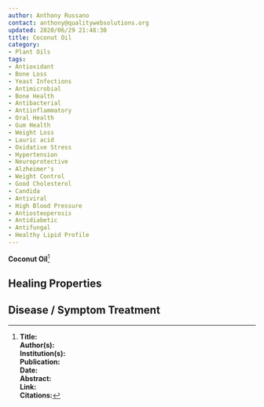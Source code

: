 ```yaml
---
author: Anthony Russano
contact: anthony@qualitywebsolutions.org
updated: 2020/06/29 21:48:30
title: Coconut Oil
category:
- Plant Oils
tags: 
- Antioxidant
- Bone Loss
- Yeast Infections
- Antimicrobial
- Bone Health
- Antibacterial
- Antiinflammatory
- Oral Health
- Gum Health
- Weight Loss
- Lauric acid
- Oxidative Stress
- Hypertension
- Neuroprotective
- Alzheimer's
- Weight Control
- Good Cholesterol
- Candida
- Antiviral
- High Blood Pressure
- Antiosteoperosis
- Antidiabetic
- Antifungal
- Healthy Lipid Profile
---
```

**Coconut Oil**[^1]

## Healing Properties

## Disease / Symptom Treatment

[^1]: **Title:** <br>**Author(s):**  <br>**Institution(s):** <br>**Publication:** <i> </i><br>**Date:** <br>**Abstract:** <i> </i><br>**Link:** []()<br>**Citations:**   